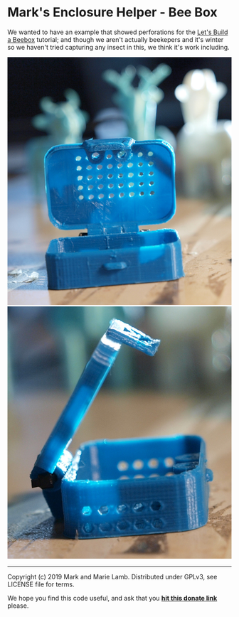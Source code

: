 # Mark's Enclosure Helper - Bee Box

We wanted to have an example that showed perforations for the [Let's
Build a Beebox](../LETSBUILD-beebox.md) tutorial; and though we aren't
actually beekepers and it's winter so we haven't tried capturing any
insect in this, we think it's work including.

![](example-beebox-1.jpg)
![](example-beebox-2.jpg)

-------------------------------
   Copyright (c) 2019 Mark and Marie Lamb. Distributed under GPLv3, see LICENSE file for terms.

We hope you find this code useful, and ask that you **[hit this donate
link](https://www.paypal.com/cgi-bin/webscr?cmd=_s-xclick&hosted_button_id=J3AY8SM43A2DA&source=url)**
please.

